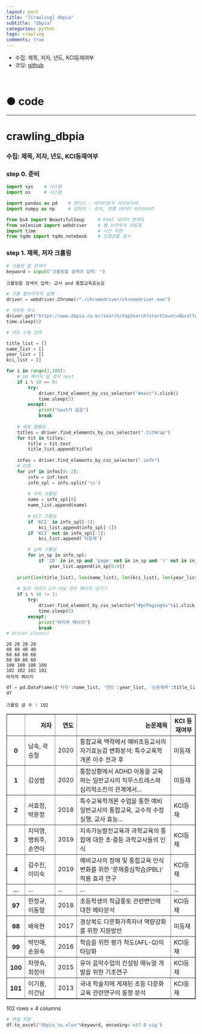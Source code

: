 ```yaml
---
layout: post
title: "[Crawling] dbpia"
subtitle: "dbpia"
categories: python
tags: crawling
comments: true
---
```


* 수집: 제목, 저자, 년도, KCI등재여부
* 코딩: [github](https://github.com/JeongJaeyoung0/crawling/blob/de7e646c1d5e0c92b84b16977bdbeb34fe79027a/crawling_dbpia.ipynb)

<br>

# ● code

***

# crawling_dbpia

### 수집: 제목, 저자, 년도, KCI등재여부

### step 0. 준비


```python
import sys    # 시스템
import os     # 시스템

import pandas as pd    # 판다스 : 데이터분석 라이브러리
import numpy as np     # 넘파이 : 숫자, 행렬 데이터 라이브러리

from bs4 import BeautifulSoup     # html 데이터 전처리
from selenium import webdriver    # 웹 브라우저 자동화
import time                       # 시간 지연
from tqdm import tqdm_notebook    # 진행상황 표시
```

### step 1. 제목, 저자 크롤링


```python
# 크롤링 할 검색어
keyword = input("크롤링할 검색어 입력: ")
```

    크롤링할 검색어 입력: 교사 and 통합교육효능감
    


```python
# 크롬 웹브라우저 실행
driver = webdriver.Chrome(r"./chromedriver/chromedriver.exe")
```


```python
# 사이트 주소
driver.get("https://www.dbpia.co.kr/search/topSearch?startCount=0&collection=ALL&range=A&searchField=ALL&sort=RANK&query=%s&srchOption=*&includeAr=false&searchOption=*"%keyword)
time.sleep(5)
```


```python
# 년도 수동 입력
```


```python
title_list = []
name_list = []
year_list = []
kci_list = []

for i in range(2,100):
    # 10 페이지 일 경우 next
    if i % 10 == 0:
        try:
            driver.find_element_by_css_selector("#next").click()
            time.sleep(5)
        except:
            print("next가 없음")
            break    
            
    # 제목 클롤링
    titles = driver.find_elements_by_css_selector(".titWrap")
    for tit in titles:
        title = tit.text
        title_list.append(title)
    
    infos = driver.find_elements_by_css_selector(".info")
    # 인포
    for inf in infos[0:-2]:
        info = inf.text
        info_spl = info.split('\n')
        
        # 저자 크롤링
        name = info_spl[0]
        name_list.append(name)
        
        # KCI 크롤링
        if 'KCI' in info_spl[-1]:
            kci_list.append(info_spl[-1])
        if 'KCI' not in info_spl[-1]:
            kci_list.append('미등재')

        # 날짜 크롤링
        for in_sp in info_spl:
            if '20' in in_sp and 'page' not in in_sp and '(' not in in_sp:
                year_list.append(in_sp[0:4])
        
    print(len(title_list), len(name_list), len(kci_list), len(year_list))
    
    # 일의 자리가 1이 아닐 경우 페이지 넘기기
    if i % 10 != 1:
        try:
            driver.find_element_by_css_selector("#pcPaging%s"%i).click()
            time.sleep(5)
        except:
            print("마지막 페이지")
            break
# driver.close()
```

    20 20 20 20
    40 40 40 40
    60 60 60 60
    80 80 80 80
    100 100 100 100
    102 102 102 102
    마지막 페이지
    


```python
df = pd.DataFrame({'저자':name_list, '연도':year_list, '논문제목':title_list, 'KCI 등재여부':kci_list})
df
```

    크롤링 글 수 : 102
    




<div>
<style scoped>
    .dataframe tbody tr th:only-of-type {
        vertical-align: middle;
    }

    .dataframe tbody tr th {
        vertical-align: top;
    }

    .dataframe thead th {
        text-align: right;
    }
</style>
<table border="1" class="dataframe">
  <thead>
    <tr style="text-align: right;">
      <th></th>
      <th>저자</th>
      <th>연도</th>
      <th>논문제목</th>
      <th>KCI 등재여부</th>
    </tr>
  </thead>
  <tbody>
    <tr>
      <th>0</th>
      <td>남숙, 곽승철</td>
      <td>2020</td>
      <td>통합교육 맥락에서 예비초등교사의 자기효능감 변화분석: 특수교육학개론 이수 전과 후</td>
      <td>미등재</td>
    </tr>
    <tr>
      <th>1</th>
      <td>김성범</td>
      <td>2020</td>
      <td>통합상황에서 ADHD 아동을 교육하는 일반교사의 직무스트레스와 심리적소진의 관계에서...</td>
      <td>미등재</td>
    </tr>
    <tr>
      <th>2</th>
      <td>서효정, 박윤정</td>
      <td>2018</td>
      <td>특수교육학개론 수업을 통한 예비 일반교사의 통합교육, 교수적 수정 실행, 교사 효능...</td>
      <td>KCI등재</td>
    </tr>
    <tr>
      <th>3</th>
      <td>지덕영, 맹희주, 손연아</td>
      <td>2019</td>
      <td>지속가능발전교육과 과학교육의 통합에 대한 초·중등 과학교사들의 인식</td>
      <td>KCI등재</td>
    </tr>
    <tr>
      <th>4</th>
      <td>김수진, 이미숙</td>
      <td>2019</td>
      <td>예비교사의 장애 및 통합교육 인식 변화를 위한 '문제중심학습(PBL)' 적용 효과 연구</td>
      <td>KCI등재</td>
    </tr>
    <tr>
      <th>...</th>
      <td>...</td>
      <td>...</td>
      <td>...</td>
      <td>...</td>
    </tr>
    <tr>
      <th>97</th>
      <td>한정규, 이동형</td>
      <td>2018</td>
      <td>초등학생의 학급풍토 관련변인에 대한 메타분석</td>
      <td>KCI등재</td>
    </tr>
    <tr>
      <th>98</th>
      <td>배옥현</td>
      <td>2017</td>
      <td>경상북도 다문화가족자녀 역량강화를 위한 지원방안</td>
      <td>미등재</td>
    </tr>
    <tr>
      <th>99</th>
      <td>박민애, 손원숙</td>
      <td>2016</td>
      <td>학습을 위한 평가 척도(AFL-Q)의 타당화</td>
      <td>KCI등재</td>
    </tr>
    <tr>
      <th>100</th>
      <td>차영숙, 최정아</td>
      <td>2015</td>
      <td>유아 음악수업의 컨설팅 매뉴얼 개발을 위한 기초연구</td>
      <td>KCI등재</td>
    </tr>
    <tr>
      <th>101</th>
      <td>이기용, 이건남</td>
      <td>2013</td>
      <td>국내 학술지에 게재된 초등 다문화교육 관련연구의 동향 분석</td>
      <td>KCI등재</td>
    </tr>
  </tbody>
</table>
<p>102 rows × 4 columns</p>
</div>




```python
# 엑셀 저장
df.to_excel("dbpia_%s.xlsx"%keyword, encoding='utf-8-sig')
```